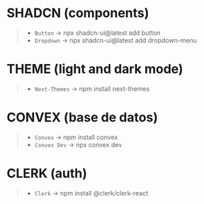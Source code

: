 # SHADCN (components)
>- `Button` → npx shadcn-ui@latest add button
>- `Dropdown` → npx shadcn-ui@latest add dropdown-menu

# THEME (light and dark mode)
>- `Next-Themes` → npm install next-themes

# CONVEX (base de datos)
>- `Convex` → npm install convex
>- `Convex Dev` → npx convex dev

# CLERK (auth)
>- `Clerk` → npm install @clerk/clerk-react
